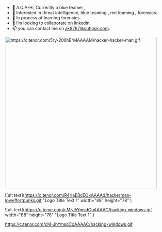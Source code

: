 - 👋 A.O.A-Hi, Currently a blue teamer ,
- 👀 Interested in threat intelligence, blue teaming , red teaming , forensics. 
- 🌱 In process of learning forensics.
- 💞️ I’m looking to collaborate on linkedin.
- 📫 you can contact me on ak8787@outlook.com.



<img class="my-image" id="pic128540" width="500" height="500" 
    src="http://via.placeholder.com/88x78" 
    alt="https://c.tenor.com/5ry-200hErMAAAAM/hacker-hacker-man.gif">
    
![alt text](https://c.tenor.com/R4riaEBdEOkAAAAd/hackerman-loweffortpunks.gif "Logo Title Text 1" width="88" height="78" )


![alt text](https://c.tenor.com/cM-JhYmsdCoAAAAC/hacking-windows.gif width="88" height="78" "Logo Title Text 1" )

https://c.tenor.com/cM-JhYmsdCoAAAAC/hacking-windows.gif


<!---
System-CTL/System-CTL is a ✨ special ✨ repository because its `README.md` (this file) appears on your GitHub profile.
You can click the Preview link to take a look at your changes.
--->
